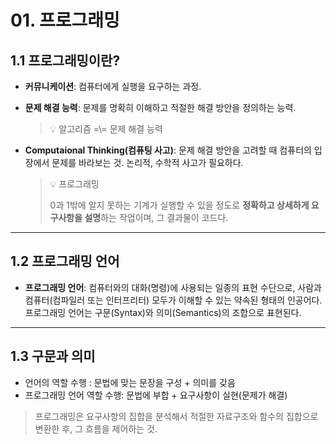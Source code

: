 # 01. 프로그래밍

## 1.1 프로그래밍이란?

- **커뮤니케이션**: 컴퓨터에게 실행을 요구하는 과정.

- **문제 해결 능력**: 문제를 명확히 이해하고 적절한 해결 방안을 정의하는 능력.

  > 💡 알고리즘 =\\= 문제 해결 능력

- **Computaional Thinking(컴퓨팅 사고)**: 문제 해결 방안을 고려할 때 컴퓨터의 입장에서 문제를 바라보는 것. 논리적, 수학적 사고가 필요하다.

  > 💡 프로그래밍
  >
  > 0과 1밖에 알지 못하는 기계가 실행할 수 있을 정도로 **정확하고 상세하게 요구사항을 설명**하는 작업이며, 그 결과물이 코드다.

---

## 1.2 프로그래밍 언어

- **프로그래밍 언어**: 컴퓨터와의 대화(명령)에 사용되는 일종의 표현 수단으로, 사람과 컴퓨터(컴파일러 또는 인터프리터) 모두가 이해할 수 있는 약속된 형태의 인공어다. 프로그래밍 언어는 구문(Syntax)와 의미(Semantics)의 조합으로 표현된다.

---

## 1.3 구문과 의미

- 언어의 역할 수행 : 문법에 맞는 문장을 구성 + 의미를 갖음
- 프로그래밍 언어 역할 수행: 문법에 부합 + 요구사항이 실현(문제가 해결)

> 프로그래밍은 요구사항의 집합을 분석해서 적절한 자료구조와 함수의 집합으로 변환한 후, 그 흐름을 제어하는 것.
